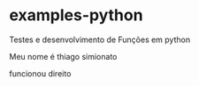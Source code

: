 # examples-python
Testes e desenvolvimento de Funções em python

Meu nome é thiago simionato


funcionou direito
